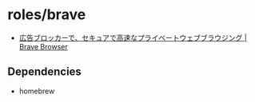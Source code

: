 # roles/brave
- [広告ブロッカーで、セキュアで高速なプライベートウェブブラウジング | Brave Browser](https://brave.com/ja/)



## Dependencies
- homebrew

